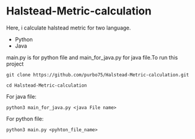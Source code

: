 # Halstead-Metric-calculation
Here, i calculate halstead metric for two language.

<ul>
	<li>Python</li>
	<li>Java</li>
</ul>

main.py is for python file and main_for_java.py for java file.To run this project

	git clone https://github.com/purbo75/Halstead-Metric-calculation.git

	cd Halstead-Metric-calculation

For java file:

	python3 main_for_java.py <java File name>

For python file:

	python3 main.py <pyhton_file_name>


